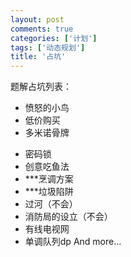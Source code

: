 ```yaml
---
layout: post
comments: true
categories: ['计划']
tags: ['动态规划']
title: '占坑'
---
```

题解占坑列表：
 - 愤怒的小鸟
 - 低价购买
 - 多米诺骨牌
<!--more-->
 - 密码锁
 - 创意吃鱼法
 - ***烹调方案
 - ***垃圾陷阱
 - 过河（不会）
 - 消防局的设立（不会）
 - 有线电视网
 - 单调队列dp
And more...
